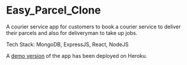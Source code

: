 # Easy_Parcel_Clone

A courier service app for customers to book a courier service to deliver their parcels and also for deliveryman to take up jobs. 

Tech Stack: MongoDB, ExpressJS, React, NodeJS

A <a href="https://ez-package.herokuapp.com/" >demo version</a> of the app has been deployed on Heroku.
